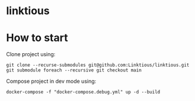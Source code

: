 # linktious

# How to start
Clone project using:
```
git clone --recurse-submodules git@github.com:Linktious/linktious.git
git submodule foreach --recursive git checkout main
```
Compose project in dev mode using:
```
docker-compose -f "docker-compose.debug.yml" up -d --build
```